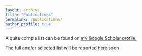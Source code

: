 ```yaml
---
layout: archive
title: "Publications"
permalink: /publications/
author_profile: true
---
```


A quite comple list can be found on <u><a href="https://scholar.google.com/citations?user=ZlKEgWYAAAAJ&hl=en">my Google Scholar profile</a>.</u>

The full and/or selected list will be reported here soon
